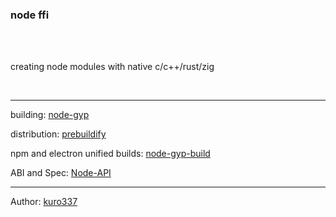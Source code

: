 ### node ffi

<br>

<br>

creating node modules with native c/c++/rust/zig

<br>

<hr>

building: [node-gyp](https://github.com/prebuild/node-gyp-build)

distribution: [prebuildify](https://github.com/prebuild/prebuildify)

npm and electron unified builds: [node-gyp-build](https://github.com/prebuild/node-gyp-build)

ABI and Spec: [Node-API](https://nodejs.org/api/n-api.html#node-api)

<hr>

Author: [kuro337](https://github.com/kuro337)
